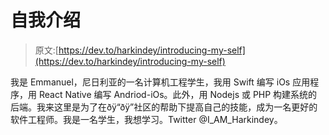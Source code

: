 # 自我介绍

> 原文:[https://dev.to/harkindey/introducing-my-self](https://dev.to/harkindey/introducing-my-self)

我是 Emmanuel，尼日利亚的一名计算机工程学生，我用 Swift 编写 iOs 应用程序，用 React Native 编写 Andriod-iOs。此外，用 Nodejs 或 PHP 构建系统的后端。我来这里是为了在ðÿ“ðÿ”社区的帮助下提高自己的技能，成为一名更好的软件工程师。我是一名学生，我想学习。Twitter @I_AM_Harkindey。